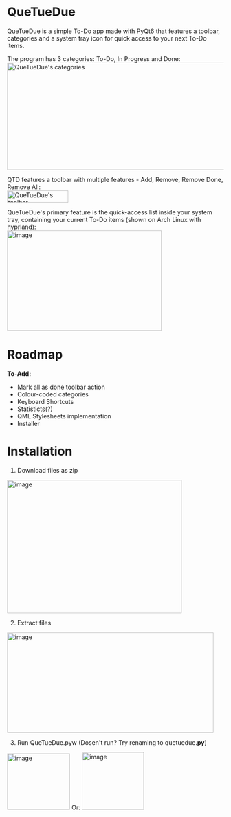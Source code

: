 # QueTueDue
QueTueDue is a simple To-Do app made with PyQt6 that features a toolbar, categories and a system tray icon for quick access to your next To-Do items.

The program has 3 categories: To-Do, In Progress and Done:
<br><img width="1384" height="250" alt="QueTueDue's categories" src="https://github.com/user-attachments/assets/0e92c3a6-3f13-4148-b663-c896b8a99b17" />

QTD features a toolbar with multiple features - Add, Remove, Remove Done, Remove All:
<br><img width="142" height="28" alt="QueTueDue's toolbar" src="https://github.com/user-attachments/assets/c733aa4d-8b53-4294-b568-26af717b2662" />

QueTueDue's primary feature is the quick-access list inside your system tray, containing your current To-Do items (shown on Arch Linux with hyprland):
<br><img width="359" height="233" alt="image" src="https://github.com/user-attachments/assets/3336621e-0382-438e-b0bd-3668ca2ba0eb" />

# Roadmap

**To-Add:**
 - Mark all as done toolbar action
 - Colour-coded categories
 - Keyboard Shortcuts
 - Statisticts(?)
 - QML Stylesheets implementation
 - Installer

# Installation
1. Download files as zip
 <img width="406" height="310" alt="image" src="https://github.com/user-attachments/assets/4ad55ed3-43ea-41fd-8278-60f710e74422" />

2. Extract files
<img width="480" height="234" alt="image" src="https://github.com/user-attachments/assets/cf7fe541-1323-40de-8e5a-f506e76ad944" />

3. Run QueTueDue.pyw (Dosen't run? Try renaming to quetuedue.**py**)
<img width="146" height="131" alt="image" src="https://github.com/user-attachments/assets/bad9c0e0-f0ca-4694-849f-0f8580d9c7eb" />
Or:
<img width="144" height="134" alt="image" src="https://github.com/user-attachments/assets/4e2e1ab7-9f51-493f-974b-5f301bb4f2d5" />

